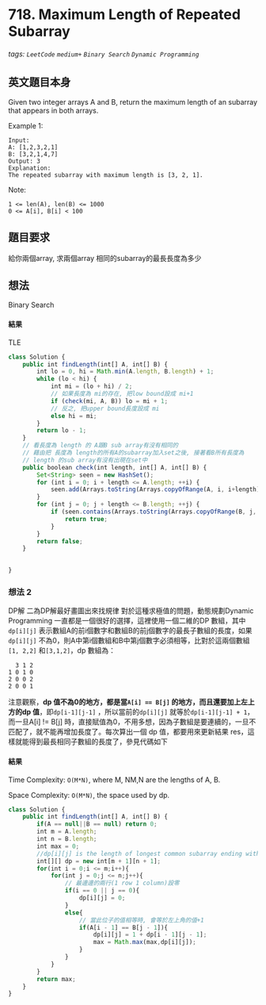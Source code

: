 # 718. Maximum Length of Repeated Subarray
###### tags: `LeetCode` `medium+` `Binary Search` `Dynamic Programming`

## 英文題目本身
Given two integer arrays A and B, return the maximum length of an subarray that appears in both arrays.

Example 1:
```
Input:
A: [1,2,3,2,1]
B: [3,2,1,4,7]
Output: 3
Explanation: 
The repeated subarray with maximum length is [3, 2, 1].
``` 

Note:
```
1 <= len(A), len(B) <= 1000
0 <= A[i], B[i] < 100
 ```
## 題目要求
給你兩個array, 求兩個array 相同的subarray的最長長度為多少
## 想法
Binary Search
#### 結果
TLE
```javascript
class Solution {
    public int findLength(int[] A, int[] B) {
        int lo = 0, hi = Math.min(A.length, B.length) + 1;
        while (lo < hi) {
            int mi = (lo + hi) / 2;
            // 如果長度為 mi的存在, 把low bound設成 mi+1
            if (check(mi, A, B)) lo = mi + 1;
            // 反之, 把upper bound長度設成 mi
            else hi = mi;
        }
        return lo - 1;
    }
    // 看長度為 length 的 A跟B sub array有沒有相同的
    // 藉由把 長度為 length的所有A的subarray加入set之後, 接著看B所有長度為
    // length 的sub array有沒有出現在set中
    public boolean check(int length, int[] A, int[] B) {
        Set<String> seen = new HashSet();
        for (int i = 0; i + length <= A.length; ++i) {
            seen.add(Arrays.toString(Arrays.copyOfRange(A, i, i+length)));
        }
        for (int j = 0; j + length <= B.length; ++j) {
            if (seen.contains(Arrays.toString(Arrays.copyOfRange(B, j, j+length)))) {
                return true;
            }
        }
        return false;
    }

    
}
```

### 想法 2
DP解
二為DP解最好畫圖出來找規律
對於這種求極值的問題，動態規劃Dynamic Programming 一直都是一個很好的選擇，這裡使用一個二維的DP 數組，其中`dp[i][j]` 表示數組A的前i個數字和數組B的前j個數字的最長子數組的長度，如果`dp[i][j]` 不為0，則A中第i個數組和B中第j個數字必須相等，比對於這兩個數組`[1, 2,2]` 和`[3,1,2]`，dp 數組為：

 
```
  3 1 2
1 0 1 0
2 0 0 2
2 0 0 1
 ```

注意觀察，**dp 值不為0的地方，都是當`A[i] == B[j]` 的地方，而且還要加上左上方的dp 值**，即`dp[i-1][j-1]` ，所以當前的`dp[i][j]` 就等於`dp[i-1][j-1] + 1`，而一旦A[i] != B[j] 時，直接賦值為0，不用多想，因為子數組是要連續的，一旦不匹配了，就不能再增加長度了。每次算出一個 dp 值，都要用來更新結果 res，這樣就能得到最長相同子數組的長度了，參見代碼如下


#### 結果
Time Complexity: `O(M*N)`, where M, NM,N are the lengths of A, B.

Space Complexity: `O(M*N)`, the space used by dp.
```javascript
class Solution {
    public int findLength(int[] A, int[] B) {
        if(A == null||B == null) return 0;
        int m = A.length;
        int n = B.length;
        int max = 0;
        //dp[i][j] is the length of longest common subarray ending with nums[i] and nums[j]
        int[][] dp = new int[m + 1][n + 1];
        for(int i = 0;i <= m;i++){
            for(int j = 0;j <= n;j++){
                // 最邊邊的兩行(1 row 1 column)設零
                if(i == 0 || j == 0){
                    dp[i][j] = 0;
                }
                else{
                    // 當此位子的值相等時, 會等於左上角的值+1
                    if(A[i - 1] == B[j - 1]){
                        dp[i][j] = 1 + dp[i - 1][j - 1];
                        max = Math.max(max,dp[i][j]);
                    }
                }
            }
        }
        return max;
    }
}
```